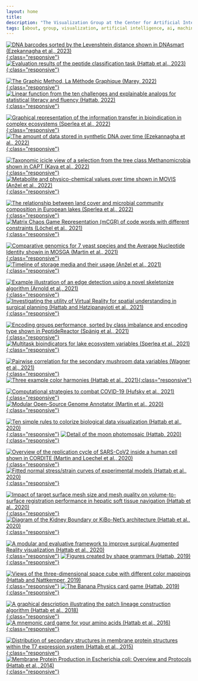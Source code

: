 ```yaml
---
layout: home
title:
description: "The Visualization Group at the Center for Artificial Intelligence in Public Health Research, ZKI-PH, at the Robert Koch Institute, is led by Dr. habil. Georges Hattab"
tags: [about, group, visualization, artificial intelligence, ai, machine learning, ml, data, representation, abstraction, visualization, vis]
---
```


[![](/images/excerpts/ezekannagha2022csbj.webp "DNA barcodes sorted by the Levenshtein distance shown in DNAsmart (Ezekannagha et al., 2023)"){:class="responsive"}](https://doi.org/10.1016/j.csbj.2023.02.016)
[![](/images/excerpts/hattab2022nargb.webp "Evaluation results of the peptide classification task (Hattab et al., 2023)"){:class="responsive"}](https://doi.org/10.1093/nargab/lqac103)
<br/>

[![](/images/excerpts/marey2022.webp "The Graphic Method, La Méthode Graphique (Marey, 2022)"){:class="responsive"}](https://visionarypress.com/products/etienne-jules-marey-the-graphic-method)
[![](/images/excerpts/hattab2022ieee.webp "Linear function from the ten challenges and explainable analogs for statistical literacy and fluency (Hattab, 2022)"){:class="responsive"}](/documents/hattab2022i.pdf)
<br/>

[![](/images/excerpts/sperlea2022ei.webp "Graphical representation of the information transfer in bioindication in complex ecosystems (Sperlea et al., 2022)"){:class="responsive"}](https://doi.org/10.1016/j.ecolind.2022.109050)
[![](/images/excerpts/ezekannagha2022mtb.webp " The amount of data stored in synthetic DNA over time (Ezekannagha et al., 2022)"){:class="responsive"}](https://doi.org/10.1016/j.mtbio.2022.100306)
<br/>

[![](/images/excerpts/kaya2022fg.webp "Taxonomic icicle view of a selection from the tree class Methanomicrobia shown in CAPT (Kaya et al., 2022)"){:class="responsive"}](https//doi.org/10.3389/fgene.2022.891240)
[![](/images/excerpts/anzel2022csbj.svg "Metabolite and physico-chemical values over time shown in MOVIS (Anžel et al., 2022)"){:class="responsive"}](https://doi.org/10.1016/j.csbj.2022.02.012)
<br/>

[![](/images/excerpts/sperlea2022ste.webp "The relationship between land cover and microbial community composition in European lakes (Sperlea et al., 2022)"){:class="responsive"}](https://doi.org/10.1016/j.scitotenv.2022.153732)
[![](/images/excerpts/loechel2021nar.webp "Matrix Chaos Game Representation (mCGR) of code words with different constraints (Löchel et al., 2021)"){:class="responsive"}](https://doi.org/10.1093/nar/gkab1209)
<br/>

[![](/images/excerpts/martin2021csbj.webp "Comparative genomics for 7 yeast species and the Average Nucleotide Identity showin in MOSGA (Martin et al., 2021)"){:class="responsive"}](https://doi.org/10.1016/j.csbj.2021.09.024)
[![](/images/excerpts/anzel2021csbj.svg "Timeline of storage media and their usage (Anžel et al., 2021)"){:class="responsive"}](https://doi.org/10.1016/j.csbj.2021.08.031)
<br/>

[![](/images/excerpts/arnold2021bmc.webp "Example illustration of an edge detection using a novel skeletonize algorithm (Arnold et al., 2021)"){:class="responsive"}](https://doi.org/10.1186/s12880-021-00650-z)
[![](/images/excerpts/hh2021scirep.webp "Investigating the utility of Virtual Reality for spatial understanding in surgical planning (Hattab and Hatzipanayioti et al., 2021)"){:class="responsive"}](https://doi.org/10.1038/s41598-021-92536-x)
<br/>

[![](/images/excerpts/spaenig2021nargb.webp "Encoding groups performance, sorted by class imbalance and encoding type shown in PeptideReactor (Spänig et al., 2021)"){:class="responsive"}](https://doi.org/10.1093/nargab/lqab039)
[![](/images/excerpts/sperlea2021me.webp "Multitask bioindicators for lake ecosystem variables (Sperlea et al., 2021)"){:class="responsive"}](https://doi.org/10.1111/mec.15872)
<br/>

[![](/images/excerpts/wagner2021scirep.webp "Pairwise correlation for the secondary mushroom data variables (Wagner et al., 2021)"){:class="responsive"}](https://doi.org/10.1038/s41598-021-87602-3)
[![](/images/excerpts/hattab2021plos.webp "Three example color harmonies (Hattab et al., 2021)"){:class="responsive"}](https://doi.org/10.1371/journal.pcbi.1008901)
<br/>

[![](/images/excerpts/hufsky2021.webp "Computational strategies to combat COVID-19 (Hufsky et al., 2021)"){:class="responsive"}](https://doi.org/10.1093/bib/bbaa232)
[![](/images/excerpts/martin2021.webp "Modular Open-Source Genome Annotator (Martin et al., 2020)"){:class="responsive"}](https://doi.org/10.1093/bioinformatics/btaa1003)
<br/>

[![](/images/excerpts/hattab2020plos.webp "Ten simple rules to colorize biological data visualization (Hattab et al., 2020)"){:class="responsive"}](https://doi.org/10.1371/journal.pcbi.1008259)
[![](/images/excerpts/moon_detail.webp "Detail of the moon photomosaic (Hattab, 2020)"){:class="responsive"}](/mosaic)
<br/>

[![](/images/excerpts/martin2020.webp "Overview of the replication cycle of SARS-CoV2 inside a human cell shown in CORDITE (Martin and Loechel et al., 2020)"){:class="responsive"}](https://doi.org/10.1016/j.isci.2020.101297)
[![](/images/excerpts/hattab2020scirep.webp "Fitted normal stress/strain curves of experimental models (Hattab et al., 2020)"){:class="responsive"}](https://doi.org/10.1038/s41598-020-68886-3)
<br/>

[![](/images/excerpts/hattab2020ijcars.webp "Impact of target surface mesh size and mesh quality on volume-to-surface registration performance in hepatic soft tissue navigation (Hattab et al., 2020)"){:class="responsive"}](https://doi.org/10.1007/s11548-020-02123-0)
[![](/images/excerpts/hattab2020kibo.webp "Diagram of the Kidney Boundary or KiBo-Net’s architecture (Hattab et al., 2020)"){:class="responsive"}](https://doi.org/10.1007/s11548-019-02102-0)
<br/>

[![](/images/excerpts/hattab2020euvis.webp "A modular and evaluative framework to improve surgical Augmented Reality visualization (Hattab et al., 2020)"){:class="responsive"}](https://doi.org/10.2312/evs.20201066)
[![](/images/excerpts/shapes.webp "Figures created by shape grammars (Hattab, 2019)"){:class="responsive"}](/grammar)
<br/>

[![](/images/excerpts/hattab2019.webp "Views of the three-dimensional space cube with different color mappings (Hattab and Nattkemper, 2019)"){:class="responsive"}](https://doi.org/10.1093/bioinformatics/bty889)
[![](/images/excerpts/hallucination.jpg "The Banana Physics card game (Hattab, 2019)"){:class="responsive"}](/physics)
<br/>

[![](/images/excerpts/hattab2018.webp "A graphical description illustrating the patch lineage construction algorithm (Hattab et al., 2018)"){:class="responsive"}](https://doi.org/10.3389/fbioe.2018.00017)
[![](/images/excerpts/hattab2016.webp "A mnemonic card game for your amino acids (Hattab et al., 2016)"){:class="responsive"}](https://github.com/ghattab/amino-acids-card-game)
<br/>

[![](/images/excerpts/hattab2015scirep.webp "Distribution of secondary structures in membrane protein structures within the T7 expression system (Hattab et al., 2015)"){:class="responsive"}](https://doi.org/10.1038/srep12097)
[![](/images/excerpts/hattab2014.webp "Membrane Protein Production in Escherichia coli: Overview and Protocols (Hattab et al., 2014)"){:class="responsive"}](https://doi.org/10.1007/978-1-4939-0662-8_4)
<br/>
